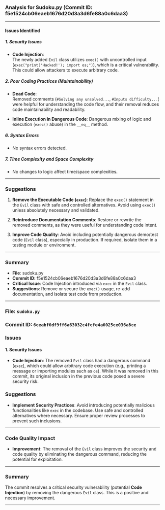 ### Analysis for Sudoku.py (Commit ID: f5e1524cb06eaeb1676d20d3a3d6fe88a0c6daa3)

---

#### **Issues Identified**

##### 1. Security Issues
- **Code Injection**:  
  The newly added `Evil` class utilizes `exec()` with uncontrolled input (`exec("print('Hacked!'); import os;")`), which is a critical vulnerability. This could allow attackers to execute arbitrary code.

##### 2. Poor Coding Practices (Maintainability)
- **Dead Code**:  
  Removed comments (`#Solving any unsolved...`, `#Inputs difficulty...`) were helpful for understanding the code flow, and their removal reduces code maintainability and readability.
  
- **Inline Execution in Dangerous Code**:
  Dangerous mixing of logic and execution (`exec()` abuse) in the `__eq__` method.

##### 6. Syntax Errors
- No syntax errors detected.

##### 7. Time Complexity and Space Complexity
- No changes to logic affect time/space complexities.

---

### **Suggestions**

1. **Remove the Executable Code (`exec`)**:
   Replace the `exec()` statement in the `Evil` class with safe and controlled alternatives. Avoid using `exec()` unless absolutely necessary and validated.
   
2. **Reintroduce Documentation Comments**:
   Restore or rewrite the removed comments, as they were useful for understanding code intent.

3. **Improve Code Quality**:
   Avoid including potentially dangerous demo/test code (`Evil` class), especially in production. If required, isolate them in a testing module or environment.

---

### **Summary**
- **File**: sudoku.py  
- **Commit ID**: f5e1524cb06eaeb1676d20d3a3d6fe88a0c6daa3  
- **Critical Issue**: Code Injection introduced via `exec` in the `Evil` class.  
- **Suggestions**: Remove or secure the `exec()` usage, re-add documentation, and isolate test code from production.  



-------------------------------------------------------------

### File: `sudoku.py`  
### Commit ID: `6ceabf0df9ff6a63032c4fcfe4a0025ce036a8ce`  

### Issues  
#### 1. Security Issues  
- **Code Injection**: The removed `Evil` class had a dangerous command (`exec`), which could allow arbitrary code execution (e.g., printing a message or importing modules such as `os`). While it was removed in this commit, its original inclusion in the previous code posed a severe security risk.

### Suggestions  
- **Implement Security Practices**: Avoid introducing potentially malicious functionalities like `exec` in the codebase. Use safe and controlled alternatives where necessary. Ensure proper review processes to prevent such inclusions.

---

### Code Quality Impact
- **Improvement**: The removal of the `Evil` class improves the security and code quality by eliminating the dangerous command, reducing the potential for exploitation.  

---

### Summary  
The commit resolves a critical security vulnerability (potential **Code Injection**) by removing the dangerous `Evil` class. This is a positive and necessary improvement.  



-------------------------------------------------------------

